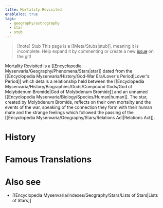 ```yaml
---
title: Mortality Revisited
enableToc: true
tags:
  - geography/astrography
  - star
  - stub
---
```


> [!note] Stub
> This page is a [[Meta/Stubs|stub]], meaning it is incomplete. Help expand it by commenting or create a new [issue](https://github.com/RagtimeGal/quartz--encyclopedia-mysenvaria/issues/new/choose) on the git!

Mortality Revisited is a [[Encyclopedia Mysenvaria/Geography/Phenomena/Stars|star]] dated from the [[Encyclopedia Mysenvaria/History/God-War Era/Lover's Period|Lover's Period]] which details a relationship held between the [[Encyclopedia Mysenvaria/History/Biographies/Gods/Compound Gods/God of Molybdenum Bromide|God of Molybdenum Bromide]] and an unnamed [[Encyclopedia Mysenvaria/Biology/Species/Human|human]]. The star, created by Molybdenum Bromide, reflects on their own mortality and the events of the war, speaking of the connection they form with their human mate and the strange feelings which followed the passing of the [[Encyclopedia Mysenvaria/Geography/Stars/Relations Act|Relations Act]].
# History

# Famous Translations

# Also see
- [[Encyclopedia Mysenvaria/Indexes/Geography/Stars/Lists of Stars|Lists of Stars]]
